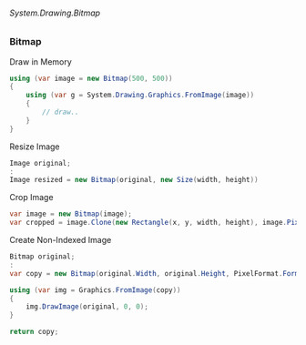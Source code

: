 ###### System.Drawing.Bitmap
### Bitmap

Draw in Memory
``` csharp
using (var image = new Bitmap(500, 500))
{
    using (var g = System.Drawing.Graphics.FromImage(image))
    {
        // draw..
    }
}
```

Resize Image
``` csharp
Image original;
:
Image resized = new Bitmap(original, new Size(width, height))
```

Crop Image
``` csharp
var image = new Bitmap(image);
var cropped = image.Clone(new Rectangle(x, y, width, height), image.PixelFormat);
```

Create Non-Indexed Image
``` csharp
Bitmap original;
:
var copy = new Bitmap(original.Width, original.Height, PixelFormat.Format32bppArgb);

using (var img = Graphics.FromImage(copy))
{
    img.DrawImage(original, 0, 0);
}

return copy;
```

